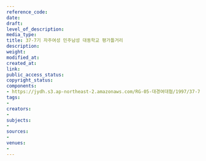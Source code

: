 ```yaml
---
reference_code: 
date: 
draft: 
level_of_description: 
media_type: 
title: 37-7기 자주여성 민주남성 대동학교 평가틀거리
description: 
weight: 
modified_at: 
created_at: 
link: 
public_access_status: 
copyright_status: 
components:
- https://jydh.s3.ap-northeast-2.amazonaws.com/RG-05-대경여대협/1997/37-7기+자주여성+민주남성+대동학교+평가틀거리.pdf
tags:
- 
creators:
- 
subjects:
- 
sources:
- 
venues:
- 
---
```

